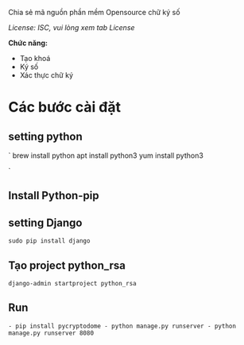 Chia sẻ mã nguồn phần mềm Opensource chữ ký số

_License: ISC, vui lòng xem tab License_

**Chức năng:**
- Tạo khoá
- Ký số
- Xác thực chữ ký


# Các bước cài đặt
## setting python
`
    brew install python
    apt install python3
    yum install python3

`
## Install Python-pip

## setting Django
`
    sudo pip install django
`

## Tạo project python_rsa
`
    django-admin startproject python_rsa
`

## Run 
`
    - pip install pycryptodome
    - python manage.py runserver
    - python manage.py runserver 8080
`
